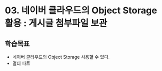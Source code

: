 # 03. 네이버 클라우드의 Object Storage 활용 : 게시글 첨부파일 보관

## 학습목표

- 네이버 클라우드의 Object Storage 사용할 수 있다.
- 멀티 파트